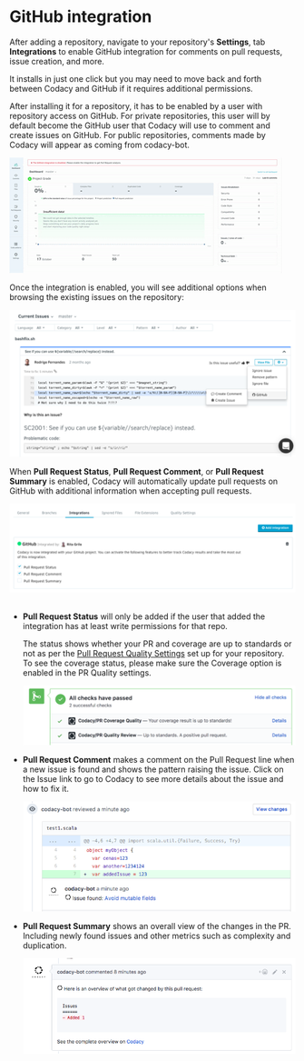 # GitHub integration

After adding a repository, navigate to your repository's **Settings**, tab **Integrations** to enable GitHub integration for comments on pull requests, issue creation, and more.

It installs in just one click but you may need to move back and forth between Codacy and GitHub if it requires additional permissions.

After installing it for a repository, it has to be enabled by a user with repository access on GitHub. For private repositories, this user will by default become the GitHub user that Codacy will use to comment and create issues on GitHub. For public repositories, comments made by Codacy will appear as coming from codacy-bot.

![](../../images/Aug-10-2017_17-47-06.gif)

Once the integration is enabled, you will see additional options when browsing the existing issues on the repository:

![](../../images/Screen_Shot_2016-12-27_at_12.11.35.png)

When **Pull Request Status**, **Pull Request Comment**, or **Pull Request Summary** is enabled, Codacy will automatically update pull requests on GitHub with additional information when accepting pull requests.

![](../../images/Screen_Shot_2017-11-15_at_17.50.49.png)
 

-   **Pull Request Status** will only be added if the user that added the integration has at least write permissions for that repo.

    The status shows whether your PR and coverage are up to standards or not as per the [Pull Request Quality Settings](/hc/en-us/articles/360009164573-Quality-Settings) set up for your repository. To see the coverage status, please make sure the Coverage option is enabled in the PR Quality settings.

    ![](../../images/image.png)

-   **Pull Request Comment** makes a comment on the Pull Request line when a new issue is found and shows the pattern raising the issue. Click on the Issue link to go to Codacy to see more details about the issue and how to fix it.

    ![](../../images/Screen_Shot_2017-11-15_at_18.23.26.png)


-   **Pull Request Summary** shows an overall view of the changes in the PR. Including newly found issues and other metrics such as complexity and duplication. 

    ![](../../images/Screen_Shot_2017-11-15_at_18.12.58.png)
